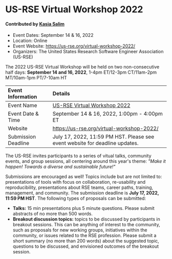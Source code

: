 # US-RSE Virtual Workshop 2022

#### Contributed by [Kasia Salim](https://github.com/karbarz)

- Event Dates: September 14 & 16, 2022
- Location: Online
- Event Website: https://us-rse.org/virtual-workshop-2022/
- Organizers: The United States Research Software Engineer Association (US-RSE)

The 2022 US-RSE Virtual Workshop will be held on two non-consecutive half days: **September 14 and 16, 2022**, 1-4pm ET/12-3pm CT/11am-2pm MT/10am-1pm PT/7-10am HT

Event Information | Details
:--- | :---			   
Event Name | [US-RSE Virtual Workshop 2022](https://us-rse.org/virtual-workshop-2022/)
Event Date & Time | September 14 & 16, 2022, 1:00pm - 4:00pm ET
Website | 	<https://us-rse.org/virtual-workshop-2022/>  
Submission Deadline | July 17, 2022, 11:59 PM HST. Please see event website for deadline updates.

The US-RSE invites participants to a series of vitual talks, community events, and group sessions, all centering around this year's theme: *"Make it happen! Towards a diverse and sustainable future!"*

Submissions are encouraged as well! 
Topics include but are not limited to: presentations of tools with focus on collaboration, re-usability and reproducibility, presentations about RSE teams, career paths, training, management, and community. The submission deadline is **July 17, 2022, 11:59 PM HST**.
The following types of proposals can be submitted:

* **Talks:** 15 min presentations plus 5 minute questions. Please submit abstracts of no more than 500 words.
* **Breakout discussion topics:** topics to be discussed by participants in breakout sessions. This can be anything of interest to the community, such as proposals for new working groups, initiatives within the community, or issues related to the RSE profession. Please submit a short summary (no more than 200 words) about the suggested topic, questions to be discussed, and envisioned outcomes of the breakout session.

<!---
Publish: yes
Pinned: no
Topics: conferences and workshops, software engineering
RSS Update: 2022-05-24
--->
